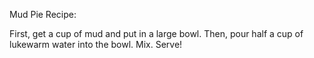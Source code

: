 Mud Pie Recipe:

First, get a cup of mud and put in a large bowl.
Then, pour half a cup of lukewarm water into the bowl.
Mix.
Serve!